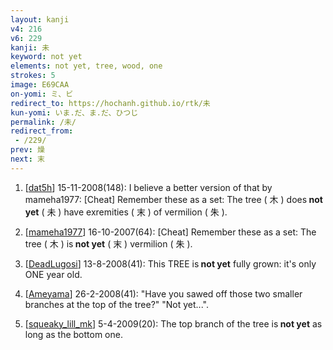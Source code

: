 ```yaml
---
layout: kanji
v4: 216
v6: 229
kanji: 未
keyword: not yet
elements: not yet, tree, wood, one
strokes: 5
image: E69CAA
on-yomi: ミ、ビ
redirect_to: https://hochanh.github.io/rtk/未
kun-yomi: いま.だ、ま.だ、ひつじ
permalink: /未/
redirect_from:
 - /229/
prev: 燥
next: 末
---
```


1) [<a href="http://kanji.koohii.com/profile/dat5h">dat5h</a>] 15-11-2008(148): I believe a better version of that by mameha1977: [Cheat] Remember these as a set: The tree ( 木 ) does<strong> not yet</strong> ( 未 ) have exremities ( 末 ) of vermilion ( 朱 ).

2) [<a href="http://kanji.koohii.com/profile/mameha1977">mameha1977</a>] 16-10-2007(64): [Cheat] Remember these as a set: The tree ( 木 ) is<strong> not yet</strong> ( 末 ) vermilion ( 朱 ).

3) [<a href="http://kanji.koohii.com/profile/DeadLugosi">DeadLugosi</a>] 13-8-2008(41): This TREE is<strong> not yet</strong> fully grown: it&#039;s only ONE year old.

4) [<a href="http://kanji.koohii.com/profile/Ameyama">Ameyama</a>] 26-2-2008(41): &quot;Have you sawed off those two smaller branches at the top of the tree?&quot; &quot;Not yet...&quot;.

5) [<a href="http://kanji.koohii.com/profile/squeaky_lill_mk">squeaky_lill_mk</a>] 5-4-2009(20): The top branch of the tree is<strong> not yet</strong> as long as the bottom one.


